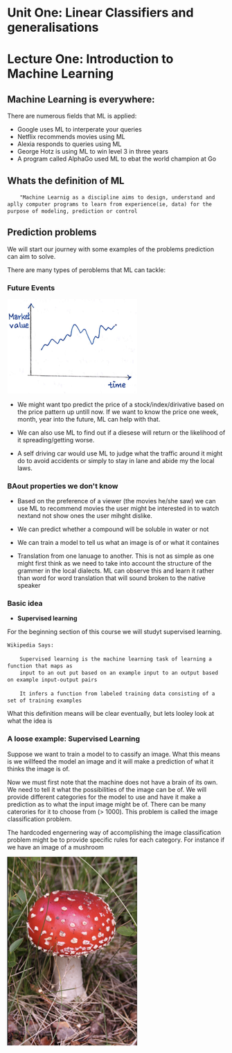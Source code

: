 # Unit One: Linear Classifiers and generalisations

# Lecture One: Introduction to Machine Learning


## Machine Learning is everywhere:

There are numerous fields that ML is applied:

* Google uses ML to interperate your queries
* Netflix recommends movies using ML
* Alexia responds to queries using ML
* George Hotz is using ML to win level 3 in three years
* A program called AlphaGo used ML to ebat the world champion at Go


## Whats the definition of ML

```
	"Machine Learnig as a discipline aims to design, understand and aplly computer programs to learn from experience(ie, data) for the purpose of modeling, prediction or control
```

## Prediction problems


We will start our journey with some examples of the problems prediction can aim to solve.

There are many types of peroblems that ML can tackle:

### Future Events

<img src="img1.png" alt="future events  img" width="300"/>

* We might want tpo predict the price of a stock/index/dirivative based on the price pattern up untill now. If we want to know the price one week, month, year into the future, ML can help with that. 

* We can also use ML to find out if a diesese will return or the likelihood of it spreading/getting worse.

* A self driving car would use ML to judge what the traffic around it might do to avoid accidents or simply to stay in lane and abide my the local laws.


### BAout properties we don't know

* Based on the preference of a viewer (the movies he/she saw) we can use ML to recommend movies the user might be interested in to watch nextand not show ones the user mihght dislike.

* We can predict whether a compound will be soluble in water or not

* We can train a model to tell us what an image is of or what it containes

* Translation from one lanuage to another. This is not as simple as one might first think as we need to take into account the structure of the grammer in the local dialects. ML can observe this and learn it rather than  word for word translation that will sound broken to the native speaker


### Basic idea

 - **Supervised learning**

For the beginning section of this course we will studyt supervised learning.
```
Wikipedia Says:

	Supervised learning is the machine learning task of learning a function that maps as
	input to an out put based on an example input to an output based on example input-output pairs

	It infers a function from labeled training data consisting of a set of training examples 

```

What this definition means will be clear eventually, but lets looley look at what the idea is


### A loose example: Supervised Learning

Suppose we want to train a model to to cassify an image. What this means is we willfeed the model an image and it will make a prediction of what it thinks the image is of.

Now we must first note that the machine does not have a brain of its own. We need to tell it what the possibilities of the image can be of. We will provide different categories for the model to use and have it make a prediction as to what the input image might be of. There can be many caterories for it to choose from (> 1000). This problem is called the image classification problem.

The hardcoded engernering way of accomplishing the image classification problem might be to provide specific rules for each category. For instance if we have an image of a mushroom

<img src="img2.png" alt="mush img" width="300"/> 
















